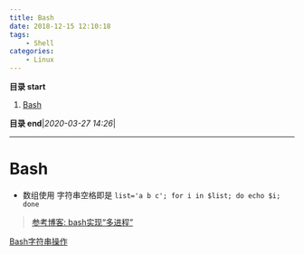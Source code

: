 ```yaml
---
title: Bash
date: 2018-12-15 12:10:18
tags: 
    - Shell
categories: 
    - Linux
---
```


**目录 start**
 
1. [Bash](#bash)

**目录 end**|_2020-03-27 14:26_|
****************************************

# Bash

- 数组使用 字符串空格即是 `list='a b c'; for i in $list; do echo $i; done`

> [参考博客: bash实现“多进程”](http://www.cnitblog.com/sysop/archive/2008/11/03/50974.aspx)

[Bash字符串操作](https://www.cnblogs.com/chengmo/archive/2010/10/02/1841355.html)
